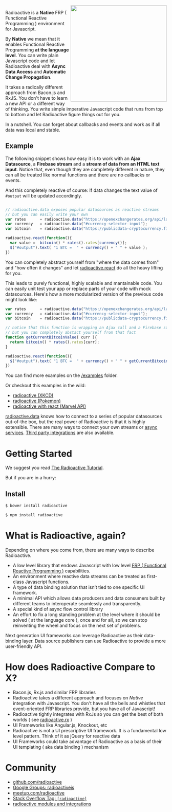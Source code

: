 <img src="https://raw.github.com/radioactive/radioactive/master/logo.png" align="right" width="300px" />

Radioactive is a **Native** FRP ( Functional Reactive Programming ) environment for Javascript.

By **Native** we mean that it enables Functional Reactive Programming **at the language level**. You can write plain Javascript code and let Radioactive deal with **Async Data Access** and **Automatic Change Propagation**.

It takes a radically different approach from Bacon.js and RxJS. You don't have to learn a new API or a different way of thinking. You write simple imperative Javascript code that runs from top to bottom and let Radioactive figure things out for you.

In a nutshell. You can forget about callbacks and events and work as if all data was local and stable.


## Example

The following snippet shows how easy it is to work with an **Ajax Datasource**, a **Firebase stream** and a **stream of data from an HTML text input**.
Notice that, even though they are completely different in nature, they can all be treated like normal functions and there are no callbacks or events.

And this completely reactive of course: If data changes the text value of `#output` will be updated accordingly.

```javascript

// radioactive.data exposes popular datasources as reactive streams
// but you can easily write your own
var rates      = radioactive.data("https://openexchangerates.org/api/latest.json?app_id=4a363014b909486b8f49d967b810a6c3&callback=?");
var currency   = radioactive.data("#currency-selector-input");
var bitcoin    = radioactive.data("https://publicdata-cryptocurrency.firebaseio.com/bitcoin/last");

radioactive.react(function(){
  var value =  bitcoin() * rates().rates[currency()];
  $("#output").text( "1 BTC =  " + currency() + " " + value );
})
```

You can completely abstract yourself from "where the data comes from" and "how often it changes" and let [radioactive.react](https://github.com/radioactive/radioactive/wiki/radioactive.react) do all the heavy lifting for you.

This leads to purely functional, highly scalable and mantainable code. You can easily unit test your app or replace parts of your code with mock datasources. Here's how a more modularized version of the previous code might look like:

```javascript
var rates      = radioactive.data("https://openexchangerates.org/api/latest.json?app_id=4a363014b909486b8f49d967b810a6c3&callback=?");
var currency   = radioactive.data("#currency-selector-input");
var bitcoin    = radioactive.data("https://publicdata-cryptocurrency.firebaseio.com/bitcoin/last");

// notice that this function is wrapping an Ajax call and a Firebase stream
// but you can completely abstact yourself from that fact
function getCurrentBitcoinValue( curr ){
  return bitcoin() * rates().rates[curr];
}

radioactive.react(function(){
  $("#output").text( "1 BTC =  " + currency() + " " + getCurrentBitcoinValue( currency() ) );
})
```


You can find more examples on the [/examples](https://github.com/radioactive/radioactive/tree/master/examples) folder.

Or checkout this examples in the wild:

- [radioactive (XKCD)](https://github.com/hemanth/radioactive-xkcd)
- [radioactive (Pokemon)](https://github.com/hemanth/radioactive-pokemon)
- [radioactive with react (Marvel API)](https://github.com/stoeffel/radioactive-react-example)

[radioactive.data](https://github.com/radioactive/radioactive/wiki/radioactive.data) knows how to connect to a series of popular datasources out-of-the box, but the real power of Radioactive is that it is highly extensible. There are many ways to connect your own streams or [async services](https://github.com/radioactive/radioactive/wiki/radioactive.syncify). [Third party integrations](https://github.com/radioactive/radioactive/wiki/Modules) are also available.


# Getting Started

We suggest you read [The Radioactive Tutorial](https://github.com/radioactive/radioactive/wiki/Radioactive-Tutorial).

But if you are in a hurry:

## Install

```bash
$ bower install radioactive
```

```bash
$ npm install radioactive
```

# What is Radioactive, again?

Depending on where you come from, there are many ways to describe Radioactive.

* A low level library that endows Javascript with low level [FRP ( Functional Reactive Programming )](http://en.wikipedia.org/wiki/Functional_reactive_programming) capabilities.
* An environment where reactive data streams can be treated as first-class Javascript functions.
* A type of data binding solution that isn’t tied to one specific UI framework.
* A minimal API which allows data producers and data consumers built by different teams to interoperate seamlessly and transparently.
* A special kind of async flow control library
* An effort to fix a long standing problem at the level where it should be solved ( at the language core ), once and for all, so we can stop reinventing the wheel and focus on the next set of problems.

Next generation UI frameworks can leverage Radioactive as their data-binding layer.
Data source publishers can use Radioactive to provide a more user-friendly API.

# How does Radioactive Compare to X?


* Bacon.js, Rx.js and similar FRP libraries
 * Radioactive takes a different approach and focuses on *Native* integration with Javascript. You don't have all the bells and whistles that event-oriented FRP libraries provide, but you have all of Javascript!
 * Radioactive tightly integrates with RxJs so you can get the best of both worlds ( see [radioactive.rx](https://github.com/radioactive/radioactive/wiki/radioactive.rx) )
* UI Frameworks like Angular.js, Knockout, etc
 *  Radioactive is not a UI prescriptive UI framework. It is a fundamental low level pattern. Think of it as jQuery for reactive data
 *  UI Frameworks could take advantage of Radioactive as a basis of their UI templating ( aka data binding ) mechanism


# Community

* [github.com/radioactive](https://github.com/radioactive)
* [Google Groups: radioactivejs](https://groups.google.com/forum/#!forum/radioactivejs)
* [meetup.com/radioactive](http://www.meetup.com/radioactive/)
* [Stack Overflow Tag: `[radioactive]`]()
* [radioactive modules and integrations](https://github.com/radioactive/radioactive/wiki/Modules)



